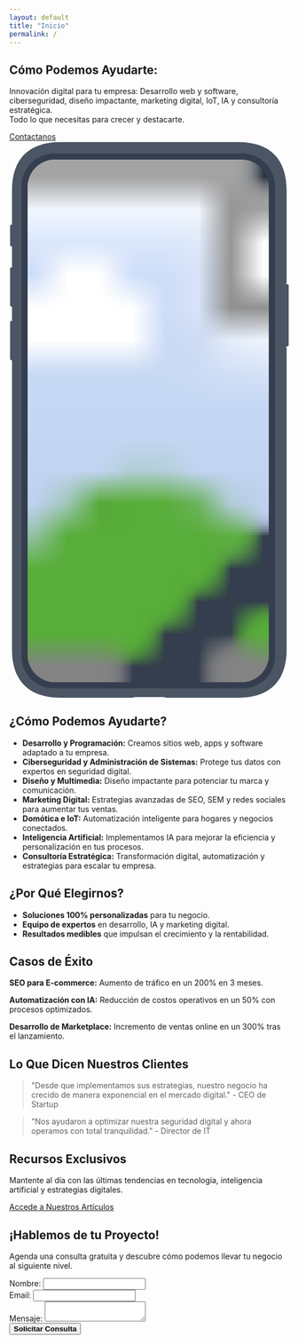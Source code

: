 ```yaml
---
layout: default
title: "Inicio"
permalink: /
---
```

<!-- test reference: https://www.enonic.com/ -->
<section class="hero-section">
	<div class="hero-container">
		<div class="hero-content home">
			<div class="home-hero-text-cta">
				<h1>Cómo Podemos Ayudarte:</h1>
				<p class="hero-description">Innovación digital para tu empresa: Desarrollo web y software, ciberseguridad, diseño impactante, marketing digital, IoT, IA y consultoría estratégica. <br>Todo lo que necesitas para crecer y destacarte.
				</p>
				<div class="hero-button-wrapper">
					<a href="#" class="hero-button">Contactanos</a>
				</div>
			</div>
			<div class="home-hero-screenshot">
				<svg role="img" viewBox="0 0 366 729" class="fy up wb bhx">
					<title>App screenshot</title>
					<defs>
						<clipPath id="clip">
							<rect rx="36" width="316" height="684" />
						</clipPath>
					</defs>
					<path d="M363.315 64.213C363.315 22.99 341.312 1 300.092 1H66.751C25.53 1 3.528 22.99 3.528 64.213v44.68l-.857.143A2 2 0 0 0 1 111.009v24.611a2 2 0 0 0 1.671 1.973l.95.158a2.26 2.26 0 0 1-.093.236v26.173c.212.1.398.296.541.643l-1.398.233A2 2 0 0 0 1 167.009v47.611a2 2 0 0 0 1.671 1.973l1.368.228c-.139.319-.314.533-.511.653v16.637c.221.104.414.313.56.689l-1.417.236A2 2 0 0 0 1 237.009v47.611a2 2 0 0 0 1.671 1.973l1.347.225c-.135.294-.302.493-.49.607v377.681c0 41.213 22 63.208 63.223 63.208h95.074c.947-.504 2.717-.843 4.745-.843l.141.001h.194l.086-.001 33.704.005c1.849.043 3.442.37 4.323.838h95.074c41.222 0 63.223-21.999 63.223-63.212v-394.63c-.259-.275-.48-.796-.63-1.47l-.011-.133 1.655-.276A2 2 0 0 0 366 266.62v-77.611a2 2 0 0 0-1.671-1.973l-1.712-.285c.148-.839.396-1.491.698-1.811V64.213Z" fill="#4B5563" />
					<path d="M16 59c0-23.748 19.252-43 43-43h246c23.748 0 43 19.252 43 43v615c0 23.196-18.804 42-42 42H58c-23.196 0-42-18.804-42-42V59Z" fill="#343E4E" />
					<!-- Group all images and apply the clipPath -->
					<g clip-path="url(#clip)" transform="translate(24 24)">
						<image class="slide slide1" href="assets/img/novapay.png" width="316" height="684" preserveAspectRatio="xMidYMid slice" />
						<image class="slide slide2" href="assets/img/novapay2.png" width="316" height="684" preserveAspectRatio="xMidYMid slice" />
						<image class="slide slide3" href="assets/img/novapay3.png" width="316" height="684" preserveAspectRatio="xMidYMid slice" />
					</g>
				</svg>
			</div>
		</div>
	</div>
</section>
<section id="servicios">
	<h2>¿Cómo Podemos Ayudarte?</h2>
	<ul>
		<li><strong>Desarrollo y Programación:</strong> Creamos sitios web, apps y software adaptado a tu empresa.</li>
		<li><strong>Ciberseguridad y Administración de Sistemas:</strong> Protege tus datos con expertos en seguridad digital.</li>
		<li><strong>Diseño y Multimedia:</strong> Diseño impactante para potenciar tu marca y comunicación.</li>
		<li><strong>Marketing Digital:</strong> Estrategias avanzadas de SEO, SEM y redes sociales para aumentar tus ventas.</li>
		<li><strong>Domótica e IoT:</strong> Automatización inteligente para hogares y negocios conectados.</li>
		<li><strong>Inteligencia Artificial:</strong> Implementamos IA para mejorar la eficiencia y personalización en tus procesos.</li>
		<li><strong>Consultoría Estratégica:</strong> Transformación digital, automatización y estrategias para escalar tu empresa.</li>
	</ul>
</section>
<section id="beneficios">
	<h2>¿Por Qué Elegirnos?</h2>
	<ul>
		<li><strong>Soluciones 100% personalizadas</strong> para tu negocio.</li>
		<li><strong>Equipo de expertos</strong> en desarrollo, IA y marketing digital.</li>
		<li><strong>Resultados medibles</strong> que impulsan el crecimiento y la rentabilidad.</li>
	</ul>
</section>
<section id="casos">
	<h2>Casos de Éxito</h2>
	<p><strong>SEO para E-commerce:</strong> Aumento de tráfico en un 200% en 3 meses.</p>
	<p><strong>Automatización con IA:</strong> Reducción de costos operativos en un 50% con procesos optimizados.</p>
	<p><strong>Desarrollo de Marketplace:</strong> Incremento de ventas online en un 300% tras el lanzamiento.</p>
</section>
<section id="testimonios">
	<h2>Lo Que Dicen Nuestros Clientes</h2>
	<blockquote>"Desde que implementamos sus estrategias, nuestro negocio ha crecido de manera exponencial en el mercado digital." - CEO de Startup</blockquote>
	<blockquote>"Nos ayudaron a optimizar nuestra seguridad digital y ahora operamos con total tranquilidad." - Director de IT</blockquote>
</section>
<section id="blog">
	<h2>Recursos Exclusivos</h2>
	<p>Mantente al día con las últimas tendencias en tecnología, inteligencia artificial y estrategias digitales.</p>
	<a href="#">Accede a Nuestros Artículos</a>
</section>
<section id="contacto">
	<h2>¡Hablemos de tu Proyecto!</h2>
	<p>Agenda una consulta gratuita y descubre cómo podemos llevar tu negocio al siguiente nivel.</p>
	<form>
		<label for="nombre">Nombre:</label>
		<input type="text" id="nombre" name="nombre" required>
		<br>
		<label for="email">Email:</label>
		<input type="email" id="email" name="email" required>
		<br>
		<label for="mensaje">Mensaje:</label>
		<textarea id="mensaje" name="mensaje" required></textarea>
		<br>
		<button type="submit"><strong>Solicitar Consulta</strong></button>
	</form>
</section>
